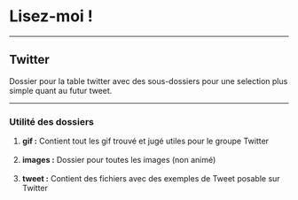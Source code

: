 # Lisez-moi !

---

## Twitter  
Dossier pour la table twitter avec des sous-dossiers pour une selection plus simple quant au futur tweet.

---

### Utilité des dossiers

1. **gif :** Contient tout les gif trouvé et jugé utiles pour le groupe Twitter  
&nbsp; 
2. **images :** Dossier pour toutes les images (non animé)  
&nbsp;
3. **tweet :** Contient des fichiers avec des exemples de Tweet posable sur Twitter  

